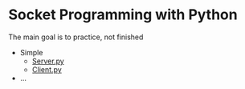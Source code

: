 # Socket Programming with Python
The main goal is to practice, not finished

- Simple
  - [Server.py](https://github.com/bberkay/socket-programming-with-python/blob/main/simple/server.py)
  - [Client.py](https://github.com/bberkay/socket-programming-with-python/blob/main/simple/client.py)
- ...
